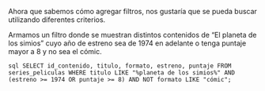 Ahora que sabemos cómo agregar filtros, nos gustaría que se pueda buscar utilizando diferentes criterios. 

Armamos un filtro donde se muestran distintos contenidos de “El planeta de los simios” cuyo año de estreno sea de 1974 en adelante o tenga puntaje mayor a 8 y no sea el cómic. 

```sql SELECT id_contenido, titulo, formato, estreno, puntaje FROM series_peliculas WHERE titulo LIKE "%planeta de los simios%" AND (estreno >= 1974 OR puntaje >= 8) AND NOT formato LIKE "cómic"; ```

<div
  class='mu-sql-table'
  data-name='series_peliculas'
  data-columns='[{"name": "id_contenido", "pk": true}, "titulo", "formato", "creador", "estreno", "puntaje"]'
  data-rows='[
    [1, "El planeta de los simios", "Novela", "Pierre Boulle", 1963, 9.8], 
    [2, "El planeta de los simios", "Película", "Franklin Schaffner", 1968, 7.9],
    [3, "Escape del plantea de los simios", "Película", "Arthur P. Jacobs", 1971, 6.5],
    [4, "Conquista del planeta de los simios", "Película", "Arthur P. Jacobs", 1972, 6.7], 
    [5, "La batalla por el planeta de los simios", "Película", "Arthur P. Jacobs", 1973, 8.6],
    [6, "El planeta de los simios", "Serie", "Mort Abraham", 1974, 7],
    [7, "Regreso al planeta de los simios", "Serie", "DePatie-Freleng Enterprises", 1975, 7.4],
    [8, "El planeta de los simios", "Cómic", "El planeta de los simios franquicia", 1975, 8.2],
    [9, "El planeta de los simios", "Película", "Tim Burton", 2001, 8],
    [10, "El planeta de los simios: evolución", "Película", "Rupert Wyatt", 2011, 7.8],
    [11, "El planeta de los simios: confrontación", "Película", "Matt Reeves", 2014, 9], 
    [12, "La guerra del planeta de los simios", "Película", "Matt Reeves", 2017, 9.5]
  ]'>
</div>